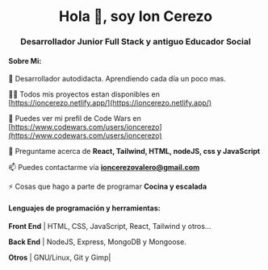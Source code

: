 <h1 align="center">Hola 👋, soy Ion Cerezo</h1>
<h3 align="center">Desarrollador Junior Full Stack y antiguo Educador Social</h3>

<h4>Sobre Mi: </h4>

🌱 Desarrollador autodidacta. Aprendiendo cada día un poco mas.

👨‍💻 Todos mis proyectos estan disponibles en [https://ioncerezo.netlify.app/](https://ioncerezo.netlify.app/)

 📝 Puedes ver mi prefil de Code Wars en [https://www.codewars.com/users/ioncerezo](https://www.codewars.com/users/ioncerezo)

💬 Preguntame acerca de **React, Tailwind, HTML, nodeJS, css y JavaScript**

📫 Puedes contactarme vía **ioncerezovalero@gmail.com**

⚡ Cosas que hago a parte de programar **Cocina y escalada**



<h4>Lenguajes de programación y herramientas:</h4>

 **Front End**   | HTML, CSS, JavaScript, React, Tailwind y otros...
 
 **Back End**   |  NodeJS, Express, MongoDB y Mongoose.
 
 **Otros**  | GNU/Linux, Git y Gimp|
 


